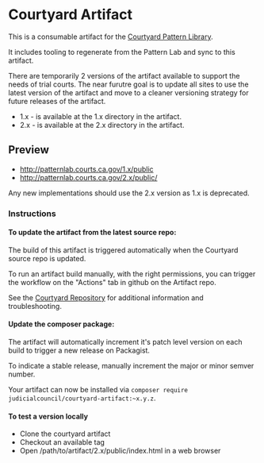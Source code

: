 # Courtyard Artifact

This is a consumable artifact for the [Courtyard Pattern Library](https://github.com/Exygy/courtyard).

It includes tooling to regenerate from the Pattern Lab and sync to this artifact.

There are temporarily 2 versions of the artifact available to support the needs of trial courts. The near furutre goal is to update all sites to use the latest version of the artifact and move to a cleaner versioning strategy for future releases of the artifact.

 - 1.x - is available at the 1.x directory in the artifact.
 - 2.x - is available at the 2.x directory in the artifact.

## Preview

 - http://patternlab.courts.ca.gov/1.x/public
 - http://patternlab.courts.ca.gov/2.x/public/

Any new implementations should use the 2.x version as 1.x is deprecated.


### Instructions

#### To update the artifact from the latest source repo:

The build of this artifact is triggered automatically when the Courtyard source repo is updated.

To run an artifact build manually, with the right permissions, you can trigger the workflow on the "Actions" tab in github on the Artifact repo.

See the [Courtyard Repository](https://github.com/Exygy/courtyard) for additional information and troubleshooting.


#### Update the composer package:

The artifact will automatically increment it's patch level version on each build to trigger a new release on Packagist.

To indicate a stable release, manually increment the major or minor semver number.

Your artifact can now be installed via `composer require judicialcouncil/courtyard-artifact:~x.y.z`.

#### To test a version locally

 - Clone the courtyard artifact
 - Checkout an available tag
 - Open /path/to/artifact/2.x/public/index.html in a web browser
